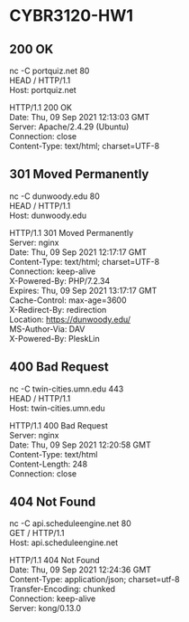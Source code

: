 # CYBR3120-HW1


## 200 OK
nc -C portquiz.net 80  
HEAD / HTTP/1.1  
Host: portquiz.net  

HTTP/1.1 200 OK  
Date: Thu, 09 Sep 2021 12:13:03 GMT  
Server: Apache/2.4.29 (Ubuntu)  
Connection: close  
Content-Type: text/html; charset=UTF-8  


## 301 Moved Permanently  
nc -C dunwoody.edu 80  
HEAD / HTTP/1.1  
Host: dunwoody.edu  

HTTP/1.1 301 Moved Permanently  
Server: nginx  
Date: Thu, 09 Sep 2021 12:17:17 GMT  
Content-Type: text/html; charset=UTF-8  
Connection: keep-alive  
X-Powered-By: PHP/7.2.34  
Expires: Thu, 09 Sep 2021 13:17:17 GMT  
Cache-Control: max-age=3600  
X-Redirect-By: redirection  
Location: https://dunwoody.edu/  
MS-Author-Via: DAV  
X-Powered-By: PleskLin  


## 400 Bad Request  
nc -C twin-cities.umn.edu 443  
HEAD / HTTP/1.1  
Host: twin-cities.umn.edu  

HTTP/1.1 400 Bad Request  
Server: nginx  
Date: Thu, 09 Sep 2021 12:20:58 GMT  
Content-Type: text/html  
Content-Length: 248  
Connection: close  


## 404 Not Found  
nc -C api.scheduleengine.net 80  
GET / HTTP/1.1  
Host: api.scheduleengine.net  

HTTP/1.1 404 Not Found  
Date: Thu, 09 Sep 2021 12:24:36 GMT  
Content-Type: application/json; charset=utf-8  
Transfer-Encoding: chunked  
Connection: keep-alive  
Server: kong/0.13.0  
